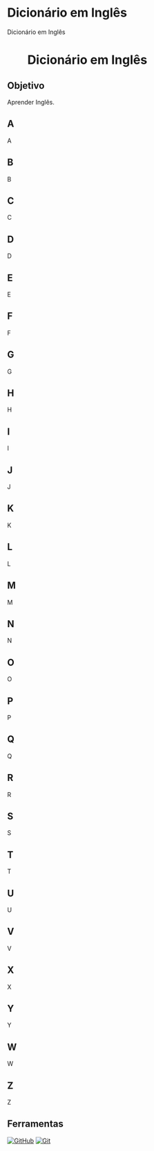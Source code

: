 # Dicionário em Inglês
Dicionário em Inglês

<h1>   
     <img align="center" width="40px">
    <span> Dicionário em Inglês</span>
</h1>


## Objetivo
Aprender Inglês.

## A
A

## B
B

## C
C

## D
D

## E
E

## F
F

## G
G

## H
H

## I
I

## J
J

## K
K

## L
L

## M
M

## N
N

## O
O

## P
P

## Q
Q

## R
R

## S
S

## T
T

## U
U

## V
V

## X
X

## Y
Y

## W
W

## Z
Z

## Ferramentas
[![GitHub](https://img.shields.io/badge/GitHub-000?style=for-the-badge&logo=github&logoColor=30A3DC)](https://docs.github.com/)
[![Git](https://img.shields.io/badge/Git-000?style=for-the-badge&logo=git&logoColor=E94D5F)](https://git-scm.com/doc) 



